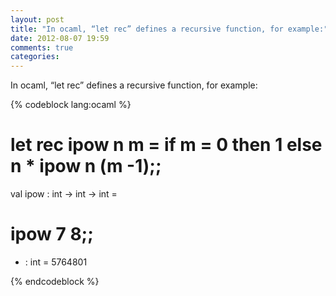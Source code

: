 ```yaml
---
layout: post
title: "In ocaml, “let rec” defines a recursive function, for example:"
date: 2012-08-07 19:59
comments: true
categories: 
---
```


In ocaml, “let rec” defines a recursive function, for example:

{% codeblock lang:ocaml %}
# let rec ipow n m = if m = 0 then 1 else n * ipow n (m -1);;
val ipow : int -> int -> int = <fun>
# ipow 7 8;;
- : int = 5764801

{% endcodeblock %}
